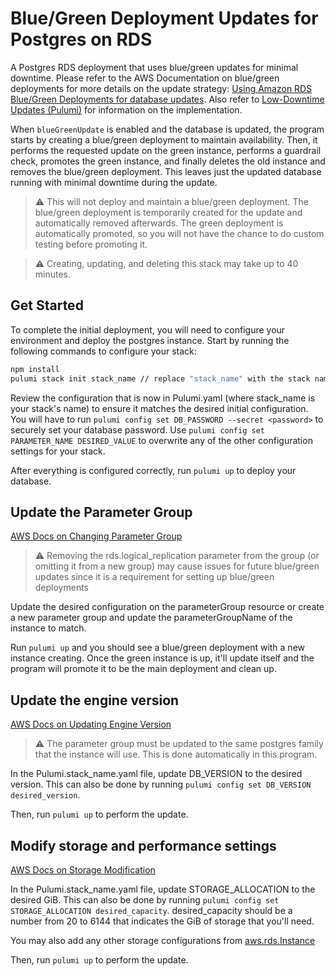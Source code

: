 # Blue/Green Deployment Updates for Postgres on RDS

A Postgres RDS deployment that uses blue/green updates for minimal downtime. Please refer to the AWS Documentation on blue/green deployments for more details on the update strategy: [Using Amazon RDS Blue/Green Deployments for database updates](https://docs.aws.amazon.com/AmazonRDS/latest/UserGuide/blue-green-deployments.html). Also refer to [Low-Downtime Updates (Pulumi)](https://www.pulumi.com/registry/packages/aws/api-docs/rds/instance/#low-downtime-updates) for information on the implementation.

When `blueGreenUpdate` is enabled and the database is updated, the program starts by creating a blue/green deployment to maintain availability. Then, it performs the requested update on the green instance, performs a guardrail check, promotes the green instance, and finally deletes the old instance and removes the blue/green deployment. This leaves just the updated database running with minimal downtime during the update.

> :warning:
> This will not deploy and maintain a blue/green deployment. The blue/green deployment is temporarily created for the update and automatically removed afterwards. The green deployment is automatically promoted, so you will not have the chance to do custom testing before promoting it.

> :warning:
> Creating, updating, and deleting this stack may take up to 40 minutes.

## Get Started

To complete the initial deployment, you will need to configure your environment and deploy the postgres instance. Start by running the following commands to configure your stack:

```bash
npm install
pulumi stack init stack_name // replace "stack_name" with the stack name of your choice
```

Review the configuration that is now in Pulumi.yaml (where stack_name is your stack's name) to ensure it matches the desired initial configuration. You will have to run `pulumi config set DB_PASSWORD --secret <password>` to securely set your database password. Use `pulumi config set PARAMETER_NAME DESIRED_VALUE` to overwrite any of the other configuration settings for your stack.

After everything is configured correctly, run `pulumi up` to deploy your database.

## Update the Parameter Group

[AWS Docs on Changing Parameter Group](https://docs.aws.amazon.com/AmazonRDS/latest/UserGuide/blue-green-deployments-creating.html#blue-green-deployments-parameters)

> :warning:
> Removing the rds.logical_replication parameter from the group (or omitting it from a new group) may cause issues for future blue/green updates since it is a requirement for setting up blue/green deployments

Update the desired configuration on the parameterGroup resource or create a new parameter group and update the parameterGroupName of the instance to match.

Run `pulumi up` and you should see a blue/green deployment with a new instance creating. Once the green instance is up, it'll update itself and the program will promote it to be the main deployment and clean up.

## Update the engine version

[AWS Docs on Updating Engine Version](https://docs.aws.amazon.com/AmazonRDS/latest/UserGuide/blue-green-deployments-creating.html#blue-green-deployments-engine-version)

> :warning:
> The parameter group must be updated to the same postgres family that the instance will use. This is done automatically in this program.

In the Pulumi.stack_name.yaml file, update DB_VERSION to the desired version. This can also be done by running `pulumi config set DB_VERSION desired_version`.

Then, run `pulumi up` to perform the update.

## Modify storage and performance settings

[AWS Docs on Storage Modification](https://docs.aws.amazon.com/AmazonRDS/latest/UserGuide/blue-green-deployments-creating.html#blue-green-deployments-resize)

In the Pulumi.stack_name.yaml file, update STORAGE_ALLOCATION to the desired GiB. This can also be done by running `pulumi config set STORAGE_ALLOCATION desired_capacity`. desired_capacity should be a number from 20 to 6144 that indicates the GiB of storage that you'll need.

You may also add any other storage configurations from [aws.rds.Instance](https://www.pulumi.com/registry/packages/aws/api-docs/rds/instance/)

Then, run `pulumi up` to perform the update.
